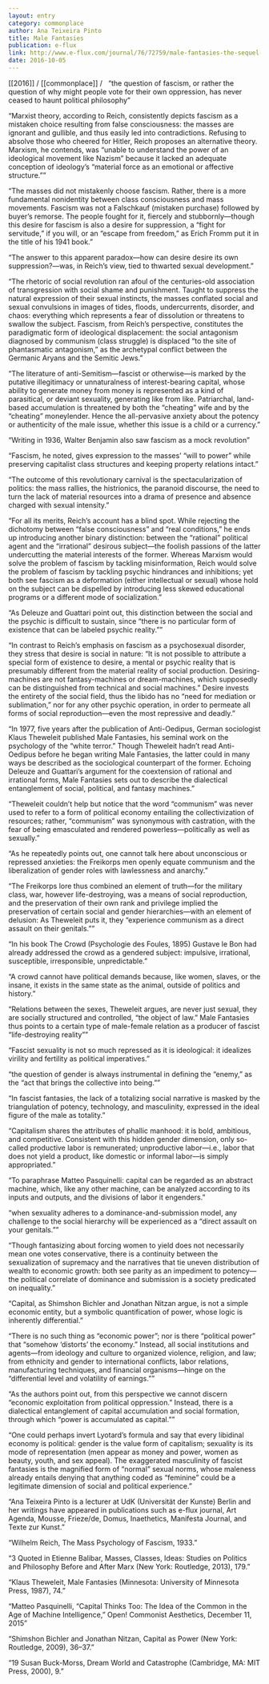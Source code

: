 ```yaml
---
layout: entry
category: commonplace
author: Ana Teixeira Pinto
title: Male Fantasies
publication: e-flux
link: http://www.e-flux.com/journal/76/72759/male-fantasies-the-sequel-s/
date: 2016-10-05
---
```


[[2016]] / [[commonplace]] / 
 
“the question of fascism, or rather the question of why might people vote for their own oppression, has never ceased to haunt political philosophy”

“Marxist theory, according to Reich, consistently depicts fascism as a mistaken choice resulting from false consciousness: the masses are ignorant and gullible, and thus easily led into contradictions. Refusing to absolve those who cheered for Hitler, Reich proposes an alternative theory. Marxism, he contends, was “unable to understand the power of an ideological movement like Nazism” because it lacked an adequate conception of ideology’s “material force as an emotional or affective structure.””

“The masses did not mistakenly choose fascism. Rather, there is a more fundamental nonidentity between class consciousness and mass movements. Fascism was not a Falschkauf (mistaken purchase) followed by buyer’s remorse. The people fought for it, fiercely and stubbornly—though this desire for fascism is also a desire for suppression, a “fight for servitude,” if you will, or an “escape from freedom,” as Erich Fromm put it in the title of his 1941 book.”

“The answer to this apparent paradox—how can desire desire its own suppression?—was, in Reich’s view, tied to thwarted sexual development.”

“The rhetoric of social revolution ran afoul of the centuries-old association of transgression with social shame and punishment. Taught to suppress the natural expression of their sexual instincts, the masses conflated social and sexual convulsions in images of tides, floods, undercurrents, disorder, and chaos: everything which represents a fear of dissolution or threatens to swallow the subject. Fascism, from Reich’s perspective, constitutes the paradigmatic form of ideological displacement: the social antagonism diagnosed by communism (class struggle) is displaced “to the site of phantasmatic antagonism,” as the archetypal conflict between the Germanic Aryans and the Semitic Jews.”

“The literature of anti-Semitism—fascist or otherwise—is marked by the putative illegitimacy or unnaturalness of interest-bearing capital, whose ability to generate money from money is represented as a kind of parasitical, or deviant sexuality, generating like from like. Patriarchal, land-based accumulation is threatened by both the “cheating” wife and by the “cheating” moneylender. Hence the all-pervasive anxiety about the potency or authenticity of the male issue, whether this issue is a child or a currency.”

“Writing in 1936, Walter Benjamin also saw fascism as a mock revolution”

“Fascism, he noted, gives expression to the masses’ “will to power” while preserving capitalist class structures and keeping property relations intact.”

“The outcome of this revolutionary carnival is the spectacularization of politics: the mass rallies, the histrionics, the paranoid discourse, the need to turn the lack of material resources into a drama of presence and absence charged with sexual intensity.”

“For all its merits, Reich’s account has a blind spot. While rejecting the dichotomy between “false consciousness” and “real conditions,” he ends up introducing another binary distinction: between the “rational” political agent and the “irrational” desirous subject—the foolish passions of the latter undercutting the material interests of the former. Whereas Marxism would solve the problem of fascism by tackling misinformation, Reich would solve the problem of fascism by tackling psychic hindrances and inhibitions; yet both see fascism as a deformation (either intellectual or sexual) whose hold on the subject can be dispelled by introducing less skewed educational programs or a different mode of socialization.”

“As Deleuze and Guattari point out, this distinction between the social and the psychic is difficult to sustain, since “there is no particular form of existence that can be labeled psychic reality.””

“In contrast to Reich’s emphasis on fascism as a psychosexual disorder, they stress that desire is social in nature: “It is not possible to attribute a special form of existence to desire, a mental or psychic reality that is presumably different from the material reality of social production. Desiring-machines are not fantasy-machines or dream-machines, which supposedly can be distinguished from technical and social machines.” Desire invests the entirety of the social field, thus the libido has no “need for mediation or sublimation,” nor for any other psychic operation, in order to permeate all forms of social reproduction—even the most repressive and deadly.”

“In 1977, five years after the publication of Anti-Oedipus, German sociologist Klaus Theweleit published Male Fantasies, his seminal work on the psychology of the “white terror.” Though Theweleit hadn’t read Anti-Oedipus before he began writing Male Fantasies, the latter could in many ways be described as the sociological counterpart of the former. Echoing Deleuze and Guattari’s argument for the coextension of rational and irrational forms, Male Fantasies sets out to describe the dialectical entanglement of social, political, and fantasy machines.”

“Theweleit couldn’t help but notice that the word “communism” was never used to refer to a form of political economy entailing the collectivization of resources; rather, “communism” was synonymous with castration, with the fear of being emasculated and rendered powerless—politically as well as sexually.”

“As he repeatedly points out, one cannot talk here about unconscious or repressed anxieties: the Freikorps men openly equate communism and the liberalization of gender roles with lawlessness and anarchy.”

“The Freikorps lore thus combined an element of truth—for the military class, war, however life-destroying, was a means of social reproduction, and the preservation of their own rank and privilege implied the preservation of certain social and gender hierarchies—with an element of delusion: As Theweleit puts it, they “experience communism as a direct assault on their genitals.””

“In his book The Crowd (Psychologie des Foules, 1895) Gustave le Bon had already addressed the crowd as a gendered subject: impulsive, irrational, susceptible, irresponsible, unpredictable.”

“A crowd cannot have political demands because, like women, slaves, or the insane, it exists in the same state as the animal, outside of politics and history.”

“Relations between the sexes, Theweleit argues, are never just sexual, they are socially structured and controlled, “the object of law.” Male Fantasies thus points to a certain type of male-female relation as a producer of fascist “life-destroying reality””

“Fascist sexuality is not so much repressed as it is ideological: it idealizes virility and fertility as political imperatives.”

“the question of gender is always instrumental in defining the “enemy,” as the “act that brings the collective into being.””

“In fascist fantasies, the lack of a totalizing social narrative is masked by the triangulation of potency, technology, and masculinity, expressed in the ideal figure of the male as totality.”

“Capitalism shares the attributes of phallic manhood: it is bold, ambitious, and competitive. Consistent with this hidden gender dimension, only so-called productive labor is remunerated; unproductive labor—i.e., labor that does not yield a product, like domestic or informal labor—is simply appropriated.”

“To paraphrase Matteo Pasquinelli: capital can be regarded as an abstract machine, which, like any other machine, can be analyzed according to its inputs and outputs, and the divisions of labor it engenders.”

“when sexuality adheres to a dominance-and-submission model, any challenge to the social hierarchy will be experienced as a “direct assault on your genitals.””

“Though fantasizing about forcing women to yield does not necessarily mean one votes conservative, there is a continuity between the sexualization of supremacy and the narratives that tie uneven distribution of wealth to economic growth: both see parity as an impediment to potency—the political correlate of dominance and submission is a society predicated on inequality.”

“Capital, as Shimshon Bichler and Jonathan Nitzan argue, is not a simple economic entity, but a symbolic quantification of power, whose logic is inherently differential.”

“There is no such thing as “economic power”; nor is there “political power” that “somehow ‘distorts’ the economy.” Instead, all social institutions and agents—from ideology and culture to organized violence, religion, and law; from ethnicity and gender to international conflicts, labor relations, manufacturing techniques, and financial organisms—hinge on the “differential level and volatility of earnings.””

“As the authors point out, from this perspective we cannot discern “economic exploitation from political oppression.” Instead, there is a dialectical entanglement of capital accumulation and social formation, through which “power is accumulated as capital.””

“One could perhaps invert Lyotard’s formula and say that every libidinal economy is political: gender is the value form of capitalism; sexuality is its mode of representation (men appear as money and power, women as beauty, youth, and sex appeal). The exaggerated masculinity of fascist fantasies is the magnified form of “normal” sexual norms, whose maleness already entails denying that anything coded as “feminine” could be a legitimate dimension of social and political experience.”

“Ana Teixeira Pinto is a lecturer at UdK (Universität der Kunste) Berlin and her writings have appeared in publications such as e-flux journal, Art Agenda, Mousse, Frieze/de, Domus, Inaethetics, Manifesta Journal, and Texte zur Kunst.”

“Wilhelm Reich, The Mass Psychology of Fascism, 1933.”

“3
Quoted in Etienne Balibar, Masses, Classes, Ideas: Studies on Politics and Philosophy Before and After Marx (New York: Routledge, 2013), 179.”

“Klaus Theweleit, Male Fantasies (Minnesota: University of Minnesota Press, 1987), 74.”

“Matteo Pasquinelli, “Capital Thinks Too: The Idea of the Common in the Age of Machine Intelligence,” Open! Commonist Aesthetics, December 11, 2015”

“Shimshon Bichler and Jonathan Nitzan, Capital as Power (New York: Routledge, 2009), 36–37.”

“19
Susan Buck-Morss, Dream World and Catastrophe (Cambridge, MA: MIT Press, 2000), 9.”
